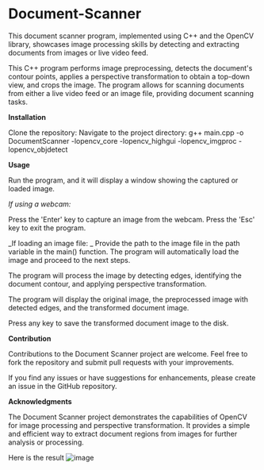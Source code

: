 # Document-Scanner
This document scanner program, implemented using C++ and the OpenCV library, showcases image processing skills by detecting and extracting documents from images or live video feed.

This C++ program performs image preprocessing, detects the document's contour points, applies a perspective transformation to obtain a top-down view, and crops the image. The program allows for scanning documents from either a live video feed or an image file, providing document scanning tasks.


**Installation**

Clone the repository:
Navigate to the project directory:
g++ main.cpp -o DocumentScanner -lopencv_core -lopencv_highgui -lopencv_imgproc -lopencv_objdetect


**Usage**

Run the program, and it will display a window showing the captured or loaded image.

_If using a webcam:_

Press the 'Enter' key to capture an image from the webcam.
Press the 'Esc' key to exit the program.

_If loading an image file:
_
Provide the path to the image file in the path variable in the main() function.
The program will automatically load the image and proceed to the next steps.

The program will process the image by detecting edges, identifying the document contour, and applying perspective transformation.

The program will display the original image, the preprocessed image with detected edges, and the transformed document image.

Press any key to save the transformed document image to the disk.

**Contribution**

Contributions to the Document Scanner project are welcome. Feel free to fork the repository and submit pull requests with your improvements.

If you find any issues or have suggestions for enhancements, please create an issue in the GitHub repository.

**Acknowledgments**

The Document Scanner project demonstrates the capabilities of OpenCV for image processing and perspective transformation. It provides a simple and efficient way to extract document regions from images for further analysis or processing.


Here is the result
![image](https://github.com/VardanKeshishyan/Document-Scanner/assets/138354187/fb6f0977-0c29-434d-a943-7ba5f66eda14)
